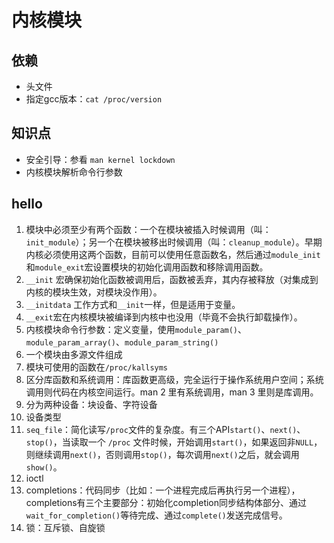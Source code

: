 # 内核模块

## 依赖
- 头文件
- 指定gcc版本：`cat /proc/version`

## 知识点

- 安全引导：参看 `man kernel lockdown`
- 内核模块解析命令行参数

## hello

1. 模块中必须至少有两个函数：一个在模块被插入时候调用（叫：`init_module`）；另一个在模块被移出时候调用（叫：`cleanup_module`）。早期内核必须使用这两个函数，目前可以使用任意函数名，然后通过`module_init`和`module_exit`宏设置模块的初始化调用函数和移除调用函数。
2. `__init` 宏确保初始化函数被调用后，函数被丢弃，其内存被释放（对集成到内核的模块生效，对模块没作用）。
3. `__initdata` 工作方式和`__init`一样，但是适用于变量。
4. `__exit`宏在内核模块被编译到内核中也没用（毕竟不会执行卸载操作）。
5. 内核模块命令行参数：定义变量，使用`module_param()`、`module_param_array()`、`module_param_string()`
6. 一个模块由多源文件组成
7. 模块可使用的函数在`/proc/kallsyms`
8. 区分库函数和系统调用：库函数更高级，完全运行于操作系统用户空间；系统调用则代码在内核空间运行。man 2 里有系统调用，man 3 里则是库调用。
9. 分为两种设备：块设备、字符设备
10. 设备类型
11. `seq_file`：简化读写`/proc`文件的复杂度。有三个API`start()`、`next()`、`stop()`，当读取一个 `/proc` 文件时候，开始调用`start()`，如果返回非`NULL`，则继续调用`next()`，否则调用`stop()`，每次调用`next()`之后，就会调用`show()`。
12. ioctl
13. completions：代码同步（比如：一个进程完成后再执行另一个进程），completions有三个主要部分：初始化completion同步结构体部分、通过`wait_for_completion()`等待完成、通过`complete()`发送完成信号。
14. 锁：互斥锁、自旋锁
